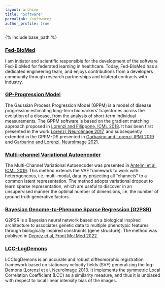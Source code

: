 ```yaml
---
layout: archive
title: "Software"
permalink: /software/
author_profile: true
---
```



{% include base_path %}


### [Fed-BioMed](https://fedbiomed.org/)
I am initiator and scientific responsible for the development of the software Fed-BioMed for federated learning in healthcare. Today, Fed-BioMed has a dedicated engineering team, and enjoys contributions from a developers community through research partnerships and bilateral contracts with industry.

### [GP-Progression Model](https://disease-progression-modelling.github.io/pages/notebooks/non_parametric_DPM/non_parametric_DPM.html)
The Gaussian Process Progression Model (GPPM) is a model of disease progression estimating long-term biomarkers’ trajectories across the evolution of a disease, from the analysis of short-term individual measurements. The GPPM software is based on the gradient matching approach proposed in [Lorenzi and Filippone, ICML 2018](https://arxiv.org/abs/1802.05680). It has been first presented in the work [Lorenzi, NeuroImage 2017](https://pubmed.ncbi.nlm.nih.gov/29079521/), and subsequently extended in the GPPM-DS presented in [Garbarino and Lorenzi, IPMI 2019](https://doi.org/10.1002/alz.12083) and [Garbarino and Lorenzi, NeuroImage 2021](https://www.sciencedirect.com/science/article/pii/S1053811921002573).

### [Multi-channel Variational Autoencoder](https://gitlab.inria.fr/epione_ML/mcvae)
The Multi-Channel Variational Autoencoder was presented in [Antelmi et al, ICML 2019](http://proceedings.mlr.press/v97/antelmi19a/antelmi19a.pdf). This method extends the VAE framework to work with heterogeneous, i.e. multi-modal, data by projecting all “channels” to a common latent representation. The method adopts variational dropout to learn sparse representation, which are useful to discover in an unsupervised manner the optimal number of dimensions, i.e. the number of ground truth generative factors.

### [Bayesian Genome-to-Phenome Sparse Regression (G2PSR)](https://gitlab.inria.fr/mlorenzi/g2psr)
G2PSR is a Bayesian neural network based on a  biological inspired architecture to associates genetic data to multiple phenotypic features through biologically inspired constraints (gene structure). The method was publised in [Deprez et al, Front Mol Med 2022](https://pubmed.ncbi.nlm.nih.gov/39086978/). 

### [LCC-LogDemons](https://team.inria.fr/epione/en/software/lcclogdemons/)
LCClogDemons is an accurate and robust diffeomorphic registration framework based on stationary velocity fields (SVF) generalizing the log-Demons ([Lorenzi et al, NeuroImage 2013](https://doi.org/10.1016/j.neuroimage.2013.04.114). It implements the symmetric Local Correlation Coefficient (LCC) as a similarity measure, and thus it is unbiased with respect to local linear intensity bias of the images.

